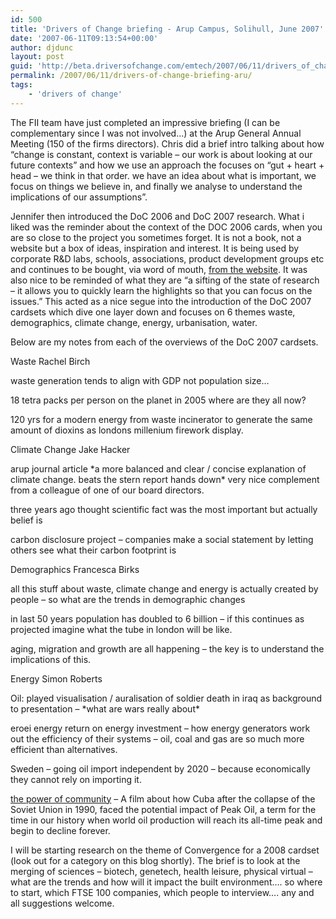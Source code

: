 ```yaml
---
id: 500
title: 'Drivers of Change briefing - Arup Campus, Solihull, June 2007'
date: '2007-06-11T09:13:54+00:00'
author: djdunc
layout: post
guid: 'http://beta.driversofchange.com/emtech/2007/06/11/drivers_of_change_briefing_aru/'
permalink: /2007/06/11/drivers-of-change-briefing-aru/
tags:
    - 'drivers of change'
---
```


The FII team have just completed an impressive briefing (I can be complementary since I was not involved…) at the Arup General Annual Meeting (150 of the firms directors). Chris did a brief intro talking about how “change is constant, context is variable – our work is about looking at our future contexts” and how we use an approach the focuses on “gut + heart + head – we think in that order. we have an idea about what is important, we focus on things we believe in, and finally we analyse to understand the implications of our assumptions”.

Jennifer then introduced the DoC 2006 and DoC 2007 research. What i liked was the reminder about the context of the DOC 2006 cards, when you are so close to the project you sometimes forget. It is not a book, not a website but a box of ideas, inspiration and interest. It is being used by corporate R&amp;D labs, schools, associations, product development groups etc and continues to be bought, via word of mouth, [from the website](http://2006.driversofchange.com/). It was also nice to be reminded of what they are “a sifting of the state of research – it allows you to quickly learn the highlights so that you can focus on the issues.” This acted as a nice segue into the introduction of the DoC 2007 cardsets which dive one layer down and focuses on 6 themes waste, demographics, climate change, energy, urbanisation, water.

Below are my notes from each of the overviews of the DoC 2007 cardsets.

Waste Rachel Birch

waste generation tends to align with GDP not population size…

18 tetra packs per person on the planet in 2005 where are they all now?

120 yrs for a modern energy from waste incinerator to generate the same amount of dioxins as londons millenium firework display.

Climate Change Jake Hacker

arup journal article \*a more balanced and clear / concise explanation of climate change. beats the stern report hands down\* very nice complement from a colleague of one of our board directors.

three years ago thought scientific fact was the most important but actually belief is

carbon disclosure project – companies make a social statement by letting others see what their carbon footprint is

Demographics Francesca Birks

all this stuff about waste, climate change and energy is actually created by people – so what are the trends in demographic changes

in last 50 years population has doubled to 6 billion – if this continues as projected imagine what the tube in london will be like.

aging, migration and growth are all happening – the key is to understand the implications of this.

Energy Simon Roberts

Oil: played visualisation / auralisation of soldier death in iraq as background to presentation – \*what are wars really about\*

eroei energy return on energy investment – how energy generators work out the efficiency of their systems – oil, coal and gas are so much more efficient than alternatives.

Sweden – going oil import independent by 2020 – because economically they cannot rely on importing it.

[the power of community](http://www.powerofcommunity.org/) – A film about how Cuba after the collapse of the Soviet Union in 1990, faced the potential impact of Peak Oil, a term for the time in our history when world oil production will reach its all-time peak and begin to decline forever.

I will be starting research on the theme of Convergence for a 2008 cardset (look out for a category on this blog shortly). The brief is to look at the merging of sciences – biotech, genetech, health leisure, physical virtual – what are the trends and how will it impact the built environment…. so where to start, which FTSE 100 companies, which people to interview…. any and all suggestions welcome.